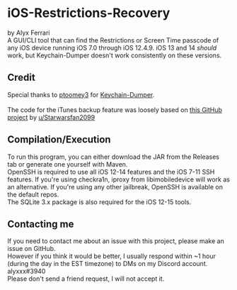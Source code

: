 # iOS-Restrictions-Recovery

by Alyx Ferrari<br/>
A GUI/CLI tool that can find the Restrictions or Screen Time passcode of any iOS device running iOS 7.0 through iOS 12.4.9. iOS 13 and 14 *should* work, but Keychain-Dumper doesn't work consistently on these versions.

## Credit

Special thanks to [ptoomey3](https://github.com/ptoomey3/) for [Keychain-Dumper](https://github.com/ptoomey3/Keychain-Dumper/).<br/><br/>
The code for the iTunes backup feature was loosely based on [this GitHub project](https://github.com/Starwarsfan2099/iOS-Restriction-Key-Cracker) by [u/Starwarsfan2099](https://reddit.com/user/Starwarsfan2099)

## Compilation/Execution

To run this program, you can either download the JAR from the Releases tab or generate one yourself with Maven.<br/>
OpenSSH is required to use all iOS 12-14 features and the iOS 7-11 SSH features. If you're using checkra1n, iproxy from libimobiledevice will work as an alternative. If you're using any other jailbreak, OpenSSH is available on the default repos.<br/>
The SQLite 3.x package is also required for the iOS 12-15 tools.

## Contacting me

If you need to contact me about an issue with this project, please make an issue on GitHub.<br/>
However if you think it would be better, I usually respond within ~1 hour (during the day in the EST timezone) to DMs on my Discord account.<br/>
alyxxx#3940<br/>
Please don't send a friend request, I will not accept it.
